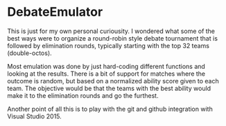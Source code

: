 # DebateEmulator
This is just for my own personal curiousity. I wondered what some of the best ways were to organize a round-robin style debate tournament that is followed by elimination rounds, typically starting with the top 32 teams (double-octos).

Most emulation was done by just hard-coding different functions and looking at the results. There is a bit of support for matches where the outcome is random, but based on a normalized ability score given to each team. The objective would be that the teams with the best ability would make it to the elimination rounds and go the furthest.

Another point of all this is to play with the git and github integration with Visual Studio 2015.
